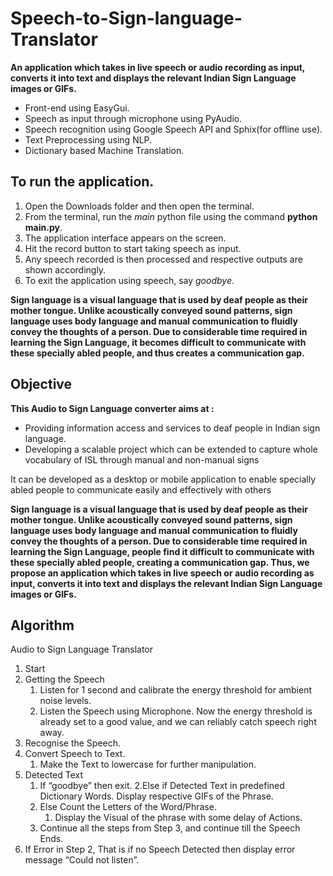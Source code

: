 # Speech-to-Sign-language-Translator
**An application which takes in live speech or audio recording as input, converts it into text and displays the relevant Indian Sign Language images or GIFs.**
- Front-end using EasyGui.
- Speech as input through microphone using PyAudio. 
- Speech recognition using Google Speech API and Sphix(for offline use).
- Text Preprocessing using NLP.
- Dictionary based Machine Translation.

## To run the application.
1. Open the Downloads folder and then open the terminal.
2. From the terminal, run the *main* python file using the command **python main.py**.
3. The application interface appears on the screen.
4. Hit the record button to start taking speech as input.
5. Any speech recorded is then processed and respective outputs are shown accordingly.
6. To exit the application using speech, say *goodbye*.


**Sign language is a visual language that is used by deaf people as their mother tongue. Unlike acoustically conveyed sound patterns, sign language uses body language and manual communication to fluidly convey the thoughts of a person. Due to considerable time required in learning the Sign Language,  it becomes difficult to communicate with these specially abled people, and thus creates a communication gap.**

## Objective
**This Audio to Sign Language converter aims at :**
- Providing information access and services to deaf people in Indian sign language.
- Developing a scalable project which can be extended to capture whole vocabulary of ISL through manual and non-manual signs

It can be developed as a desktop or mobile application to enable specially abled people to communicate easily and effectively with others

**Sign language is a visual language that is used by deaf people as their mother tongue. Unlike acoustically conveyed sound patterns, sign language uses body language and manual communication to fluidly convey the thoughts of a person. Due to considerable time required in learning the Sign Language, people find it difficult to communicate with these specially abled people, creating a communication gap. Thus, we propose an application which takes in live speech or audio recording as input, converts it into text and displays the relevant Indian Sign Language images or GIFs.**

## Algorithm
Audio to Sign Language Translator
1. Start
2. Getting the Speech
   1. Listen for 1 second and calibrate the energy threshold for ambient noise
levels.
   2. Listen the Speech using Microphone.
Now the energy threshold is already set to a good value, and we can
reliably catch speech right away.
3. Recognise the Speech.
4. Convert Speech to Text.
   1. Make the Text to lowercase for further manipulation.
5. Detected Text
   1. If “goodbye” then exit.
   2.Else if Detected Text in predefined Dictionary Words. Display
respective GIFs of the Phrase.
   3. Else Count the Letters of the Word/Phrase.
      1. Display the Visual of the phrase with some delay of Actions.
   4. Continue all the steps from Step 3, and continue till the Speech Ends.
6. If Error in Step 2, That is if no Speech Detected then display error message
“Could not listen”.

